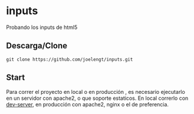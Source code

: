 # inputs
Probando los inputs de html5

## Descarga/Clone
```
git clone https://github.com/joelengt/inputs.git
```

## Start
Para correr el proyecto en local o en producción , es necesario ejecutarlo en un servidor con apache2, o que soporte estaticos.
En local correrlo con [dev-server](https://www.npmjs.com/package/dev-server), en producción con apache2, nginx o el de preferencia.
